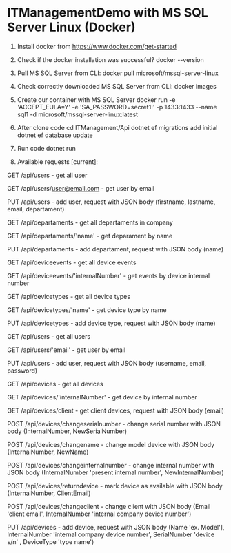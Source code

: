 # ITManagementDemo with MS SQL Server Linux (Docker)

1. Install docker from https://www.docker.com/get-started

2. Check if the docker installation was successful?
    docker --version

2. Pull MS SQL Server from CLI: 
    docker pull microsoft/mssql-server-linux

3. Check correctly downloaded MS SQL Server from CLI:
    docker images

4. Create our container with MS SQL Server
    docker run -e 'ACCEPT_EULA=Y' -e 'SA_PASSWORD=secret1!' -p 1433:1433 --name sql1 -d microsoft/mssql-server-linux:latest

5. After clone code 
    cd ITManagement/Api
    dotnet ef migrations add initial
    dotnet ef database update

6. Run code
    dotnet run

7. Available requests [current]:

GET /api/users - get all user

GET /api/users/user@email.com - get user by email

PUT /api/users - add user, request with JSON body (firstname, lastname, email, departament)

GET /api/departaments - get all departaments in company

GET /api/departaments/'name' - get deparament by name

PUT /api/departaments - add departament, request with JSON body (name)

GET /api/deviceevents - get all device events

GET /api/deviceevents/'internalNumber' - get events by device internal number

GET /api/devicetypes - get all device types

GET /api/devicetypes/'name' - get device type by name

PUT /api/devicetypes - add device type, request with JSON body (name)

GET /api/users - get all users

GET /api/users/'email' - get user by email

PUT /api/users - add user, request with JSON body (username, email, password)

GET /api/devices - get all devices 

GET /api/devices/'internalNumber' - get device by internal number

GET /api/devices/client - get client devices, request with JSON body (email)

POST /api/devices/changeserialnumber - change serial number with JSON body (InternalNumber, NewSerialNumber)

POST /api/devices/changename - change model device with JSON body (InternalNumber, NewName)

POST /api/devices/changeinternalnumber - change internal number with JSON body (InternalNumber 'present internal number', NewInternalNumber)

POST /api/devices/returndevice - mark device as available with JSON body (InternalNumber, ClientEmail)

POST /api/devices/changeclient - change client with JSON body (Email 'client email', InternalNumber 'internal company device number')

PUT /api/devices - add device, request with JSON body (Name 'ex. Model'], InternalNumber 'internal company device number',             SerialNumber 'device s/n' , DeviceType 'type name')


